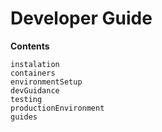 # Developer Guide

**Contents**

```{toctree}
instalation
containers
environmentSetup
devGuidance
testing
productionEnvironment
guides